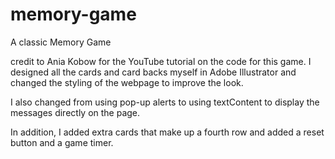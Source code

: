 # memory-game
A classic Memory Game

credit to Ania Kobow for the YouTube tutorial on the code for this game. I designed all the cards and card backs myself in Adobe Illustrator and changed the styling of the webpage to improve the look.

I also changed from using pop-up alerts to using textContent to display the messages directly on the page.

In addition, I added extra cards that make up a fourth row and added a reset button and a game timer.
